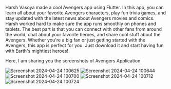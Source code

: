 Harsh Vasoya made a cool Avengers app using Flutter. In this app, you can learn all about your favorite Avengers characters, play fun trivia games, and stay updated with the latest news about Avengers movies and comics. Harsh worked hard to make sure the app runs smoothly on phones and tablets. The best part is that you can connect with other fans from around the world, chat about your favorite heroes, and share cool stuff about the Avengers. Whether you're a big fan or just getting started with the Avengers, this app is perfect for you. Just download it and start having fun with Earth's mightiest heroes!

 Here, I am sharing you the screenshots of Avengers Application
 
![Screenshot 2024-04-24 100625](https://github.com/Harshvasoya2737/flutter_10_2_avengers/assets/148517061/b74e9ada-c42a-48fd-afaa-3407288142a8)
![Screenshot 2024-04-24 100644](https://github.com/Harshvasoya2737/flutter_10_2_avengers/assets/148517061/c7ff166f-48cf-486b-b2ee-48787897ae1d)
![Screenshot 2024-04-24 100700](https://github.com/Harshvasoya2737/flutter_10_2_avengers/assets/148517061/d80186b5-54f7-4782-baec-55865b1250ce)
![Screenshot 2024-04-24 100712](https://github.com/Harshvasoya2737/flutter_10_2_avengers/assets/148517061/a51439ca-32fe-4efa-8e0e-e39056be0fc5)
![Screenshot 2024-04-24 100724](https://github.com/Harshvasoya2737/flutter_10_2_avengers/assets/148517061/2e5072fd-9ec1-43b5-8fd8-fa5d2ad56dd9)
